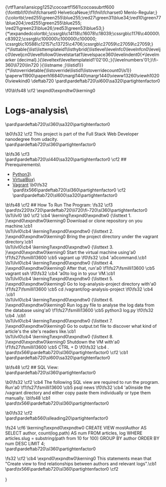 {\rtf1\ansi\ansicpg1252\cocoartf1561\cocoasubrtf600
{\fonttbl\f0\fnil\fcharset0 HelveticaNeue;\f1\fnil\fcharset0 Menlo-Regular;}
{\colortbl;\red255\green255\blue255;\red27\green31\blue34;\red10\green77\blue204;\red255\green255\blue255;
\red21\green23\blue26;\red53\green53\blue53;}
{\*\expandedcolortbl;;\cssrgb\c14118\c16078\c18039;\cssrgb\c1176\c40000\c83922;\cssrgb\c100000\c100000\c100000;
\cssrgb\c10588\c12157\c13725\c4706;\cssrgb\c27059\c27059\c27059;}
{\*\listtable{\list\listtemplateid1\listhybrid{\listlevel\levelnfc0\levelnfcn0\leveljc0\leveljcn0\levelfollow0\levelstartat1\levelspace360\levelindent0{\*\levelmarker \{decimal\}.}{\leveltext\leveltemplateid1\'02\'00.;}{\levelnumbers\'01;}\fi-360\li720\lin720 }{\listname ;}\listid1}}
{\*\listoverridetable{\listoverride\listid1\listoverridecount0\ls1}}
\paperw11900\paperh16840\margl1440\margr1440\vieww13260\viewh10200\viewkind0
\deftab720
\pard\pardeftab720\sl600\sa320\partightenfactor0

\f0\b\fs48 \cf2 \expnd0\expndtw0\kerning0
# Logs-analysis\
\pard\pardeftab720\sl360\sa320\partightenfactor0

\b0\fs32 \cf2 This project is part of the Full Stack Web Developer nanodegree from udacity.\
\pard\pardeftab720\sl360\partightenfactor0

\b\fs36 \cf3 \
\pard\pardeftab720\sl440\sa320\partightenfactor0
\cf2 ## Prerequirements\
* [Python3](https://www.python.org/downloads/)\
* [VirtualBox](https://www.virtualbox.org/wiki/Downloads)\
* [Vagrant](https://www.vagrantup.com/downloads.html)
\b0\fs32 \
\pard\tx566\pardeftab720\sl360\partightenfactor0
\cf2 \
\pard\pardeftab720\sl600\sa320\partightenfactor0

\b\fs48 \cf2 ## How To Run The Program:
\fs32 \cf3 \
\pard\tx220\tx720\pardeftab720\li720\fi-720\sl360\partightenfactor0
\ls1\ilvl0
\b0 \cf2 \cb4 \kerning1\expnd0\expndtw0 {\listtext	1.	}\expnd0\expndtw0\kerning0
Download or clone repository on you machine.\cb1 \
\ls1\ilvl0\cb4 \kerning1\expnd0\expndtw0 {\listtext	2.	}\expnd0\expndtw0\kerning0
Bring the project directory under the vagrant directory.\cb1 \
\ls1\ilvl0\cb4 \kerning1\expnd0\expndtw0 {\listtext	3.	}\expnd0\expndtw0\kerning0
Start the virtual machine using\'a0
\f1\fs27\fsmilli13600 \cb5 vagrant up
\f0\fs32 \cb4 \'a0command.\cb1 \
\ls1\ilvl0\cb4 \kerning1\expnd0\expndtw0 {\listtext	4.	}\expnd0\expndtw0\kerning0
After that, run\'a0
\f1\fs27\fsmilli13600 \cb5 vagrant ssh
\f0\fs32 \cb4 \'a0to log in to your VM.\cb1 \
\ls1\ilvl0\cb4 \kerning1\expnd0\expndtw0 {\listtext	5.	}\expnd0\expndtw0\kerning0
Go to log-analysis-project directory with\'a0
\f1\fs27\fsmilli13600 \cb5 cd /vagrant/log-analysis-project
\f0\fs32 \cb4 .\cb1 \
\ls1\ilvl0\cb4 \kerning1\expnd0\expndtw0 {\listtext	6.	}\expnd0\expndtw0\kerning0
Run log.py file to analyse the log data from the database using\'a0
\f1\fs27\fsmilli13600 \cb5 python3 log.py
\f0\fs32 \cb4 .\cb1 \
\ls1\ilvl0\cb4 \kerning1\expnd0\expndtw0 {\listtext	7.	}\expnd0\expndtw0\kerning0
Go to output.txt file to discover what kind of article's the site's readers like.\cb1 \
\ls1\ilvl0\cb4 \kerning1\expnd0\expndtw0 {\listtext	8.	}\expnd0\expndtw0\kerning0
Shutdown the VM with\'a0
\f1\fs27\fsmilli13600 \cb5 CTRL + D
\f0\fs32 \cb4 .\
\pard\tx566\pardeftab720\sl360\partightenfactor0
\cf2 \cb1 \
\pard\pardeftab720\sl600\sa320\partightenfactor0

\b\fs48 \cf2 ## SQL View:\
\pard\pardeftab720\sl360\partightenfactor0

\b0\fs32 \cf2 \cb4 The following SQL view are required to run the program. Run\'a0
\f1\fs27\fsmilli13600 \cb5 psql news
\f0\fs32 \cb4 \'a0inside the /vagrant directory and either copy paste them individually or type them manually.
\b\fs48 \cb1 \
\pard\tx566\pardeftab720\sl360\partightenfactor0

\b0\fs32 \cf2 \
\pard\pardeftab560\slleading20\partightenfactor0

\fs24 \cf6 \kerning1\expnd0\expndtw0 CREATE VIEW mostAuthor AS SELECT author, count(log.path) AS num FROM articles, log WHERE articles.slug = substring(path from 10 for 100) GROUP BY author ORDER BY num DESC LIMIT 4;\
\pard\pardeftab720\sl360\partightenfactor0

\fs32 \cf2 \cb4 \expnd0\expndtw0\kerning0
This statements mean that "Create view to find relationships between authors and relevant logs".\cb1 \
\pard\tx566\pardeftab720\sl360\partightenfactor0
\cf2 \
\
}